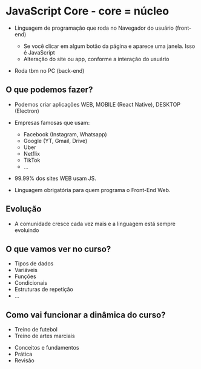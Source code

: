 # JavaScript Core - core = núcleo

* Linguagem de programação que roda no Navegador do usuário (front-end)
    * Se você clicar em algum botão da página e aparece uma janela. Isso é JavaScript
    * Alteração do site ou app, conforme a interação do usuário

* Roda tbm no PC (back-end)

## O que podemos fazer?

* Podemos criar aplicações WEB, MOBILE (React Native), DESKTOP (Electron)

* Empresas famosas que usam:
    * Facebook (Instagram, Whatsapp)
    * Google (YT, Gmail, Drive)
    * Uber
    * Netflix
    * TikTok
    * ...

* 99.99% dos sites WEB usam JS.
* Linguagem obrigatória para quem programa o Front-End Web.

## Evolução

* A comunidade cresce cada vez mais e a linguagem está sempre evoluindo

## O que vamos ver no curso?

- Tipos de dados
- Variáveis
- Funções
- Condicionais
- Estruturas de repetição
- ...

## Como vai funcionar a dinâmica do curso?

- Treino de futebol
- Treino de artes marciais 

* Conceitos e fundamentos
* Prática
* Revisão
